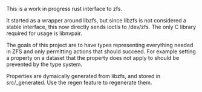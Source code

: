 This is a work in progress rust interface to zfs.

It started as a wrapper around libzfs, but since libzfs is not considered
a stable interface, this now directly sends ioctls to /dev/zfs. The only
C library required for usage is libnvpair.

The goals of this project are to have types representing everything needed in ZFS and only
permitting actions that should succeed. For example setting a property on a
dataset that the property does not apply to should be prevented by the type
system.

Properties are dymaically generated from libzfs, and stored in src/_generated.
Use the regen feature to regenerate them.

